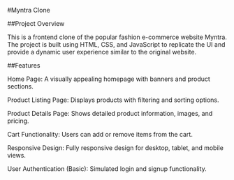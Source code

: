 #Myntra Clone

##Project Overview

This is a frontend clone of the popular fashion e-commerce website Myntra. The project is built using HTML, CSS, and JavaScript to replicate the UI and provide a dynamic user experience similar to the original website.

##Features

Home Page: A visually appealing homepage with banners and product sections.

Product Listing Page: Displays products with filtering and sorting options.

Product Details Page: Shows detailed product information, images, and pricing.

Cart Functionality: Users can add or remove items from the cart.

Responsive Design: Fully responsive design for desktop, tablet, and mobile views.

User Authentication (Basic): Simulated login and signup functionality.
